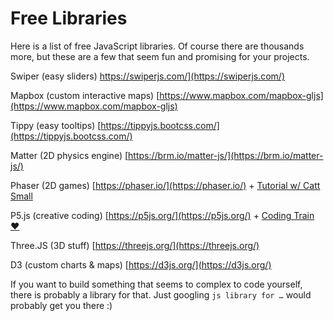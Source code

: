 # Free Libraries

Here is a list of free JavaScript libraries. Of course there are thousands more, but these are a few that seem fun and promising for your projects.


Swiper (easy sliders)
https://swiperjs.com/](https://swiperjs.com/)

Mapbox (custom interactive maps)
[https://www.mapbox.com/mapbox-gljs](https://www.mapbox.com/mapbox-gljs)

Tippy (easy tooltips)
[https://tippyjs.bootcss.com/](https://tippyjs.bootcss.com/)

Matter (2D physics engine)
[https://brm.io/matter-js/](https://brm.io/matter-js/)

Phaser (2D games)
[https://phaser.io/](https://phaser.io/) + [Tutorial w/ Catt Small](https://www.youtube.com/watch?v=T9kOFSFvgKc)

P5.js (creative coding)
[https://p5js.org/](https://p5js.org/) + [Coding Train ❤️](https://www.youtube.com/c/TheCodingTrain)

Three.JS (3D stuff)
[https://threejs.org/](https://threejs.org/)

D3 (custom charts & maps)
[https://d3js.org/](https://d3js.org/)


If you want to build something that seems to complex to code yourself, there is probably a library for that. Just googling `js library for …` would probably get you there :)
